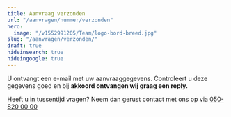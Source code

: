 ```yaml
---
title: Aanvraag verzonden
url: "/aanvragen/nummer/verzonden"
hero:
  image: "/v1552991205/Team/logo-bord-breed.jpg"
slug: "/aanvragen/verzonden/"
draft: true
hideinsearch: true
hideingoogle: true
---
```

U ontvangt een e-mail met uw aanvraaggegevens. Controleert u deze gegevens goed en bij **akkoord ontvangen wij graag een reply.**

Heeft u in tussentijd vragen? Neem dan gerust contact met ons op via [050-820 00 00](tel:+31508200000)